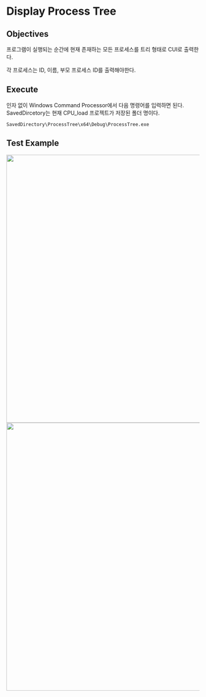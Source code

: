 
# Display Process Tree

## Objectives

프로그램이 실행되는 순간에 현재 존재하는 모든 프로세스를 트리 형태로 CUI로 출력한다. 

각 프로세스는 ID, 이름, 부모 프로세스 ID를 출력해야한다. 

## Execute

인자 없이 Windows Command Processor에서 다음 명령어를 입력하면 된다. SavedDircetory는 현재 CPU_load 프로젝트가 저장된 폴더 명이다. 
```
SavedDirectory\ProcessTree\x64\Debug\ProcessTree.exe
```

## Test Example 

<img src="https://github.com/yuchem2/OperatingSystem/assets/101711808/29fe0887-22b3-4fe0-b8ab-dbebfbc93a4d" width=700>
<img src="https://github.com/yuchem2/OperatingSystem/assets/101711808/e665b556-b8f4-4ff9-ae14-087fee7678ea" width=700>


